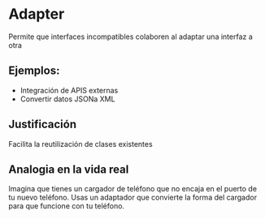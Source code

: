 # Adapter
Permite que interfaces incompatibles colaboren al adaptar una interfaz a otra

## Ejemplos:
-  Integración de APIS externas
- Convertir datos JSONa XML

## Justificación
Facilita la reutilización de clases existentes

## Analogia en la vida real
Imagina que tienes un cargador de teléfono que no encaja en el puerto de tu nuevo teléfono. Usas un adaptador que convierte la forma del cargador para que funcione con tu teléfono.
